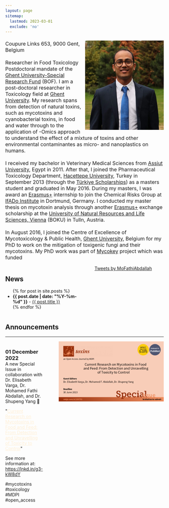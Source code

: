 ```yaml
---
layout: page
sitemap:
  lastmod: 2023-03-01
  exclude: 'no'
---
```


<!-- Profile picture and address -->
<div class="ProfileInfo">
  <img class="ProfilePic" width="250" align="right" src="Me.jpg">
  <p style="font-size: 16px; margin-top: 20px;">Coupure Links 653, 9000 Gent, Belgium</p>
</div>

<!-- Short Bio -->
<p style="font-size: 16px; margin-top: 20px;">
  Researcher in Food Toxicology Postdoctoral mandate of the <a href="https://www.ugent.be/nl/onderzoek/financiering/bof/postdoc/overzicht.htm" target="_blank" rel="noopener">Ghent University-Special Research Fund</a> (BOF).
  I am a post-doctoral researcher in Toxicology field at <a href="https://www.ugent.be/en" target="_blank" rel="noopener">Ghent University</a>. My research spans from detection of natural toxins, such as mycotoxins and cyanobacterial toxins, in food and water through to the application of -Omics approach to understand the effect of a mixture of toxins and other environmental contaminantes as micro- and nanoplastics on humans.
  <br /><br />
  I received my bachelor in Veterinary Medical Sciences from <a href="https://www.aun.edu.eg/main/" target="_blank" rel="noopener">Assiut University</a>, Egypt in 2011. After that, I joined the Pharmaceutical Toxicology Department, <a href="https://www.hacettepe.edu.tr/english" target="_blank" rel="noopener">Hacettepe University</a>, Turkey in September 2013 (through the <a href="https://www.turkiyeburslari.gov.tr/" target="_blank" rel="noopener">Türkiye Scholarships</a>) as a masters student and graduated in May 2016. During my masters, I was award an <a href="https://erasmus-plus.ec.europa.eu/" target="_blank" rel="noopener">Erasmus+</a> internship to join the Chemical Risks Group at <a href="https://www.ifado.de/ifadoen/" target="_blank" rel="noopener">IfADo Institute</a> in Dortmund, Germany. I conducted my master thesis on mycotoxin analysis through another <a href="https://erasmus-plus.ec.europa.eu/" target="_blank" rel="noopener">Erasmus+</a> exchange scholarship at the <a href="https://boku.ac.at/en/" target="_blank" rel="noopener">University of Natural Resources and Life Sciences, Vienna</a> (BOKU) in Tulln, Austria.
  <br /><br />
  In August 2016, I joined the Centre of Excellence of Mycotoxicology & Public Health, <a href="https://www.ugent.be/en" target="_blank" rel="noopener">Ghent University</a>, Belgium for my PhD to work on the mitigation of toxigenic fungi and their mycotoxins. My PhD work was part of <a href="http://www.mycokey.eu/" target="_blank" rel="noopener">Mycokey</a> project which was funded


<!-- News and Twitter timeline -->
<div style="display: flex;">
  <div style="flex: 1; margin-right: 50px;">
    <h2>News</h2>
    <ul>
      {% for post in site.posts %}
      <li><span style="font-weight: bold;">{{ post.date | date: "%Y-%m-%d" }}</span> - <a href="{{ post.url }}">{{ post.title }}</a></li>
      {% endfor %}
    </ul>
  </div>
  <div style="width: 220px;">
    <a class="twitter-timeline"
       href="https://twitter.com/MoFathiAbdallah?ref_src=twsrc%5Etfw"
       data-tweet-limit="4"
       data-width="250"
       data-height="450"
       data-align="right">
      Tweets by MoFathiAbdallah
    </a>
    <script async src="https://platform.twitter.com/widgets.js" charset="utf-8"></script>
  </div>
</div>

<!-- Announcement -->
<div>
  <h2>Announcements</h2>
  <hr />
  <div style="display: flex;">
    <div style="flex: 1; margin-right: 50px;">
      <h3 style="margin-bottom: 0;">01 December 2022</h3>
      <p style="margin-top: 0;">A new Special Issue in collaboration with Dr. Elisabeth Varga, Dr. Mohamed Fathi Abdallah, and Dr. Shupeng Yang 🤝</p>
      <p style="margin-top: 0;">"<a href="https://lnkd.in/g3-kW8dY" target="_blank" style="color:#ffefd5;">Current Research on Mycotoxins in Food and Feed: From Detection and Unravelling of Toxicity to Control</a>"</p>
      <p style="margin-top: 0;">See more information at: <a href="https://lnkd.in/g3-kW8dY" target="_blank">https://lnkd.in/g3-kW8dY</a></p>
      <p style="margin-top: 0;">#mycotoxins #toxicology #MDPI #open_access</p>
    </div>
    <div>
      <img src="/images/Special-issue-toxins.png" alt="Special issue" style="width: 450px;">
    </div>
  </div>
</div>

